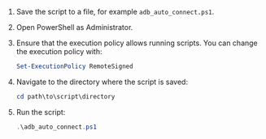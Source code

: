 1. Save the script to a file, for example `adb_auto_connect.ps1`.

2. Open PowerShell as Administrator.

3. Ensure that the execution policy allows running scripts. You can change the execution policy with:
   ```powershell
   Set-ExecutionPolicy RemoteSigned
   ```

4. Navigate to the directory where the script is saved:
   ```powershell
   cd path\to\script\directory
   ```

5. Run the script:
   ```powershell
   .\adb_auto_connect.ps1
   ```